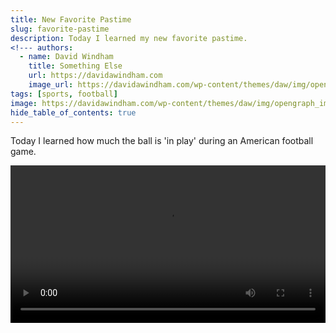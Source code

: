 ```yaml
---
title: New Favorite Pastime
slug: favorite-pastime
description: Today I learned my new favorite pastime.
<!--- authors:
  - name: David Windham
    title: Something Else
    url: https://davidawindham.com
    image_url: https://davidawindham.com/wp-content/themes/daw/img/opengraph_image.jpg -->
tags: [sports, football]
image: https://davidawindham.com/wp-content/themes/daw/img/opengraph_image.jpg
hide_table_of_contents: true
---
```


Today I learned how much the ball is 'in play' during an American football game.

<!--truncate-->

<video src="https://davidawindham.com/wha/Iris_me_bike.mp4" width="100%" controls="controls">
</video>